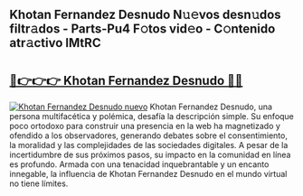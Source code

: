 ## Khotan Fernandez Desnudo N𝚞𝚎vos desn𝚞dos filtr𝚊dos - Parts-Pu4 F𝚘tos vid𝚎o - C𝚘ntenido atr𝚊ctivo lMtRC

# <h2><a href="http://mbamds.tromn.icu/?c=Khotan+Fernandez+Desnudo">🔗👉👉👉 Khotan Fernandez Desnudo 🔗🔗</a></h2>

[![Khotan Fernandez Desnudo nuevo](https://i.imgur.com/pEAQMta.gif)](http://mbamds.tromn.icu/?c=Khotan+Fernandez+Desnudo)
Khotan Fernandez Desnudo, una persona multifacética y polémica, desafía la descripción simple. Su enfoque poco ortodoxo para construir una presencia en la web ha magnetizado y ofendido a los observadores, generando debates sobre el consentimiento, la moralidad y las complejidades de las sociedades digitales. A pesar de la incertidumbre de sus próximos pasos, su impacto en la comunidad en línea es profundo. Armada con una tenacidad inquebrantable y un encanto innegable, la influencia de Khotan Fernandez Desnudo en el mundo virtual no tiene límites.
